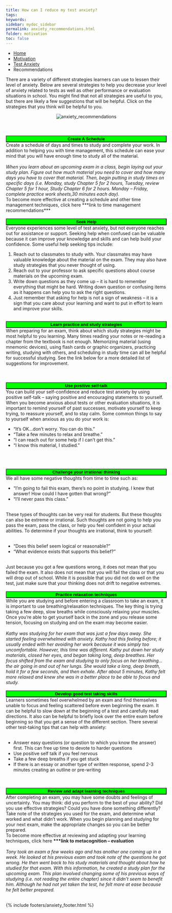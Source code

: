 ```yaml
---
title: How can I reduce my test anxiety?
tags: 
keywords: 
sidebar: mydoc_sidebar
permalink: anxiety_recommendations.html
folder: motivation
toc: false
---
```


<ul class="breadcrumb">
    <li><a href="index.html">Home</a></li>
    <li><a href="motivation.html">Motivation</a></li>
    <li><a href="anxiety.html">Test Anxiety</a></li>
    <li class="active">Recommendations</li>
</ul>

There are a variety of different strategies learners can use to lessen their level of anxiety. Below are several strategies to help you decrease your level of anxiety related to tests as well as other performance or evaluation situations in school. You might find that not all strategies are useful to you, but there are likely a few suggestions that will be helpful. Click on the strategies that you think will be helpful to you. 

<center><img src='images/testanxietydo1.png' alt='anxiety_recommendations' /></center>
<br>
<br>
<br>
<button data-toggle="collapse" data-target="#anxietyrec1" style="background-color:Lime; width:100%"><b>Create A Schedule</b></button>

<div id="anxietyrec1" class="collapse">
Create a schedule of days and times to study and complete your work. In addition to helping you with time management, this schedule can ease your mind that you will have enough time to study all of the material.
<br>
<br>
<i>When you learn about an upcoming exam in a class, begin laying out your study plan. Figure out how much material you need to cover and how many days you have to cover that material. Then, begin putting in study times on specific days (i.e. Monday, study Chapter 5 for 2 hours, Tuesday, review Chapter 5 for 1 hour, Study Chapter 6 for 2 hours. Monday – Friday, complete practice work sheets,30 minutes each day).</i>
<br>
To become more effective at creating a schedule and other time management techniques, click here ***link to time management recommendations***
<br>
</div>

<br>
<button data-toggle="collapse" data-target="#anxietyrec2" style="background-color:Lime; width:100%"><b>Seek Help</b></button>

<div id="anxietyrec2" class="collapse">
Everyone experiences some level of test anxiety, but not everyone reaches out for assistance or support. Seeking help when confused can be valuable because it can improve your knowledge and skills and can help build your confidence. Some useful help seeking tips include:
<ol>
<li> Reach out to classmates to study with. Your classmates may have valuable knowledge about the material on the exam. They may also have study strategies that you never thought of using. </li>
<li> Reach out to your professor to ask specific questions about course materials on the upcoming exam. </li>
<li> Write down questions as they come up – it is hard to remember everything that might be hard. Writing down question or confusing items as it happens can help you to ask the right questions. </li>
<li>Just remember that asking for help is not a sign of weakness – it is a sign that you care about your learning and want to put in effort to learn and improve your skills.</li>
</ol>
</div>

<br>
<button data-toggle="collapse" data-target="#anxietyrec3" style="background-color:Lime; width:100%"><b>Learn practice and study strategies</b></button>

<div id="anxietyrec3" class="collapse">
When preparing for an exam, think about which study strategies might be most helpful to you learning. Many times reading your notes or re-reading a chapter from the textbook is not enough. Memorizing material (using mnemonic devices), using flash cards or graphic organizers, practicing writing, studying with others, and scheduling in study time can all be helpful for successful studying. See the link below for a more detailed list of suggestions for improvement.
<br>
<br>
<br>
</div>


<br>
<button data-toggle="collapse" data-target="#anxietyrec4" style="background-color:Lime; width:100%"><b>Use positive self-talk</b></button>

<div id="anxietyrec4" class="collapse">
You can build your self-confidence and reduce test anxiety by using positive self-talk – saying positive and encouraging statements to yourself. When you become anxious about tests or other evaluation situations, it is important to remind yourself of past successes, motivate yourself to keep trying, to reassure yourself, and to stay calm. Some common things to say to yourself when anxious as you do your work is:
<ul>
<li> “It’s OK…don’t worry. You can do this.”</li>
<li> “Take a few minutes to relax and breathe.”</li>
<li> “I can reach out for some help if I can’t get this.”</li>
<li> “I know this material, I studied.”</li>
</ul>
<br>
<br>
</div>

<br>
<button data-toggle="collapse" data-target="#anxietyrec5" style="background-color:Lime; width:100%"><b>Challenge your irrational thinking</b></button>

<div id="anxietyrec5" class="collapse">
We all have some negative thoughts from time to time such as:
<ul>
<li> “I’m going to fail this exam, there’s no point in studying. I knew that answer! How could I have gotten that wrong?”</li>
<li> “I’ll never pass this class.”</li>
</ul>
<br>
These types of thoughts can be very real for students. But these thoughts can also be extreme or irrational. Such thoughts are not going to help you pass the exam, pass the class, or help you feel confident in your actual abilities. To determine if your thoughts are irrational, think to yourself:
<br>
<br>
<ul>
<li> “Does this belief seem logical or reasonable?”</li>
<li> “What evidence exists that supports this belief?”</li>
</ul>
<br>
Just because you got a few questions wrong, it does not mean that you failed the exam. It also does not mean that you will fail the class or that you will drop out of school. While it is possible that you did not do well on the test, just make sure that your thinking does not drift to negative extremes.
<br>
</div>

<br>
<button data-toggle="collapse" data-target="#anxietyrec6" style="background-color:Lime; width:100%"><b>Practice relaxation techniques</b></button>

<div id="#anxietyrec6" class="collapse">
While you are studying and before entering a classroom to take an exam, it is important to use breathing/relaxation techniques. The key thing is trying taking a few deep, slow breaths while consciously relaxing your muscles. Once you’re able to get yourself back in the zone and you release some tension, focusing on studying and on the exam may become easier.
<br>
<br>
<i>Kathy was studying for her exam that was just a few days away. She started feeling overwhelmed with anxiety. Kathy had this feeling before; it usually ended with her avoiding her work because it was simply too uncomfortable. However, this time was different. Kathy put down her study materials, closed her eyes, and began taking long, deep breathes. Her focus shifted from the exam and studying to only focus on her breathing… the air going in and out of her lungs. She would take a long, deep breath, hold it for a few seconds, and then exhale. After about 5 minutes, Kathy felt more relaxed and knew she was in a better place to be able to focus and study.</i>
</div>

<br>
<button data-toggle="collapse" data-target="#anxietyrec7" style="background-color:Lime; width:100%"><b>Develop good test taking skills</b></button>

<div id="anxietyrec7" class="collapse">
Learners sometimes feel overwhelmed by an exam and find themselves unable to focus and feeling scattered before even beginning the exam. It can be helpful to slow down at the beginning of a test and carefully read directions. It also can be helpful to briefly look over the entire exam before beginning so that you get a sense of the different section. There several other test-taking tips that can help with anxiety:
<br>
<br>
<ul>
<li>Answer easy questions (or question to which you know the answer) first. This can free up time to devote to harder questions</li>
<li> Use positive self talk if you feel nervous </li>
<li>Take a few deep breaths if you get stuck</li>
<li>If there is an essay or another type of written response, spend 2-3 minutes creating an outline or pre-writing</li>
</ul>
<br>
</div>

<br>
<button data-toggle="collapse" data-target="#anxietyrec8" style="background-color:Lime; width:100%"><b>Review and adapt learning techniques</b></button>

<div id="anxietyrec8" class="collapse">
After completing an exam, you may have some doubts and feelings of uncertainty. You may think: did you perform to the best of your ability? Did you use effective strategies? Could you have done something differently? Take note of the strategies you used for the exam, and determine what worked and what didn’t work. When you begin planning and studying for your next exam, make the appropriate changes so you can be better prepared.
<br>
To become more effective at reviewing and adapting your learning techniques, click here <b>***link to metacognition – evaluation</b>
<br>
<br>
<i>Tony took an exam a few weeks ago and has another one coming up in a week. He looked at his previous exam and took note of the questions he got wrong. He then went back to his study materials and thought about how he studied for that exam. With this information, he created a study plan for the upcoming exam. This plan involved changing some of his previous ways of studying (i.e. not reading the entire chapter) since it didn’t seem to benefit him. Although he had not yet taken the test, he felt more at ease because he felt better prepared.</i>
<br>
</div>
<br>

{% include footers/anxiety_footer.html %}


